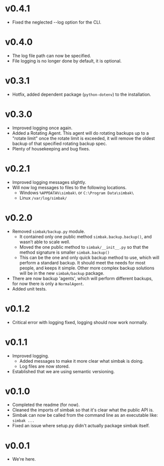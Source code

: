 # v0.4.1
- Fixed the neglected --log option for the CLI.

# v0.4.0
- The log file path can now be specified.
- File logging is no longer done by default, it is optional.

# v0.3.1
- Hotfix, added dependent package (`python-dotenv`) to the installation.

# v0.3.0
- Improved logging once again.
- Added a Rotating Agent. This agent will do rotating backups up to a
"rotate limit" once the rotate limit is exceeded, it will remove the
oldest backup of that specified rotating backup spec.
- Plenty of housekeeping and bug fixes.

# v0.2.1
- Improved logging messages slightly.
- Will now log messages to files to the following locations.
    - Windows `%APPDATA%\simbak\` or `C:\Program Data\simbak\`
    - Linux `/var/log/simbak/`

# v0.2.0
- Removed `simbak/backup.py` module.
    - It contained only one public method `simbak.backup.backup()`, and
    wasn’t able to scale well.
    - Moved the one public method to `simbak/__init__.py` so that the
    method signature is smaller `simbak.backup()`
    - This can be the one and only quick backup method to use, which
    will perform a standard backup. It should meet the needs for most
    people, and keeps it simple. Other more complex backup solutions
    will be in the new `simbak/backup` package.
- There are now backup 'agents', which will perform different backups,
for now there is only a `NormalAgent`.
- Added unit tests.

# v0.1.2
- Critical error with logging fixed, logging should now work normally.

# v0.1.1
- Improved logging.
    - Added messages to make it more clear what simbak is doing.
    - Log files are now stored.
- Established that we are using semantic versioning.

# v0.1.0
- Completed the readme (for now).
- Cleaned the imports of simbak so that it's clear what the public API
is.
- Simbak can now be called from the command line as an executable like:
`simbak ...`
- Fixed an issue where setup.py didn't actually package simbak itself.

# v0.0.1
- We're here.